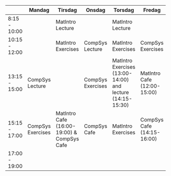 |               | Mandag            | Tirsdag                                    | Onsdag            | Torsdag                                                    | Fredag                      |
| ------------- | ----------------- | ------------------------------------------ | ----------------- | ---------------------------------------------------------- | --------------------------- |
| 8:15 - 10:00  |                   | MatIntro Lecture                           |                   | MatIntro Lecture                                           |                             |
| 10:15 - 12:00 |                   | MatIntro Exercises                         | CompSys Lecture   | MatIntro Exercises                                         |  CompSys Exercises                           |
| 13:15 - 15:00 | CompSys Lecture   |                                            | CompSys Exercises | MatIntro Exercises (13:00-14:00) and lecture (14:15-15:30) | MatIntro Cafe (12:00-15:00) |
| 15:15 - 17:00 | CompSys Exercises | MatIntro Cafe (16:00-19:00) & CompSys Cafe | CompSys Cafe      | MatIntro Exercises                                         | CompSys Cafe (14:15-16:00)  |
| 17:00 - 19:00 |                   |                                            |                   |                                                            |                             |
